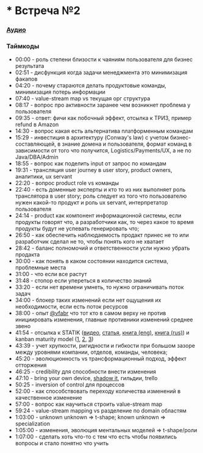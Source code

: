 # * Встреча №2

### [Аудио](https://soundcloud.com/oleg-soroka/vstrecha-2)

### Таймкоды

- 00:00 - роль степени близости к чаяниям пользователя для бизнес результата
- 02:51 - дисфункция когда задачи менеджмента это минимизация факапов
- 04:20 - почему стараются делать продуктовые команды, минимизация потерь информации
- 07:40 - value-stream map vs текущая орг структура
- 08:17 - вопрос про активности заранее чем возникнет проблема у пользователя
- 09:35 - ответ: фичи как побочный эффект, отсылка к ТРИЗ, пример refund в Amazon
- 14:30 - вопрос какая есть альтернатива платформенным командам
- 15:29 - инвестиция в архитектуру (Conway's law) с учетом бизнес-составляющей, в знание домена и пользователя, формат команд в зависимости от того что получится, Logistics/Payments/UX, а не по Java/DBA/Admin
- 18:55 - вопрос как поделить input от запрос по командам
- 19:31 - трансляция user journey в user story, product owners, аналитики, ux servant
- 22:20 - вопрос product role vs команды
- 22:40 - есть доменные эксперты и кто то из них выполняет роль транслятора в user story; роль следует из того что пользователю нужен какой-то продукт и роль ux servant, интерпретатор пользователя
- 24:14 - product как компонент информационной системы, если продукты говорят что, а разработчики как, то через какое то время продукты будут не успевать генерировать что;
- 26:50 - как обеспечить наблюдаемость продакт принес не то или разработчик сделал не то, чтобы понять кого не хватает
- 28:42 - баланс полномочий и ответственности усли нужно убрать продакта
- 30:00 - как понять в каком состоянии находится система, проблемные места
- 31:00 - что если все растут
- 31:48 - стопор если упереться в количество знаний
- 33:20 - если нет времени умнеть, то нужно ограничивать поток задач
- 34:00 - блокер таких изменений если нет ощущения их необходимости, если есть поток ресурсов
- 38:00 - опыт [@vfabr](https://t.me/vfabr) что тот кто в самом верху не против инициировать изменения, главные противники изменений среднее звено
- 41:54 - отсылка к STATIK ([видео](https://kanbanguide.ru/resources/video-category/statik/), [статья](https://filipyev.ru/2017/11/09/s-t-a-t-i-k-system-thinking-approach-for-introducing-kanban-ili-kak-sistemno-zapustit-kanban-v-komande/), [книга (eng)](https://t.me/kanban_talks/23743), [книга (rus)](https://tlgur.com/d/8Qe0pMj8))  и kanban maturity model ([1](https://drive.google.com/file/d/1jYfbtKH80-tJANEO7cw-jLVe2Olqe_40/view?usp=sharing), [2](https://youtu.be/_GLpKi_f4zU), [3](https://youtu.be/OlH2Fo7HFhc))
- 43:39 - учет хрупкости, ригидности и гибкости при большом зазоре между уровнями компании, отделов, команды, человека; 
- 45:20 - эволюционность vs трансформационный подход, эффект отторжения
- 46:25 - credibility для способности внести изменения
- 47:10 - bring your own device, [shadow it](https://en.wikipedia.org/wiki/Shadow_IT), гильдии, trello
- 50:25 - inversion of control для процессов
- 52:00 - как способствовать переходу количества изменений в качественное изменение
- 57:00 - вопрос как научиться строить value-stream map
- 59:24 - value-stream mapping vs разделение по domain областям
- 1:03:00 - unknown unknown => t-shape; known unknown => specialization
- 1:05:00 - изменения, эволюция ментальных моделей => t-shape/роли
- 1:07:00 - сделать хоть что-то с тем что есть чтобы появились вопросы и стало понятно что учить
